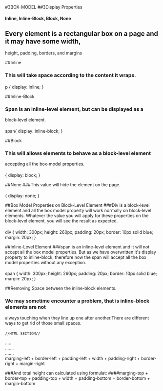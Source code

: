 #3BOX-MODEL
##3Display Properties
#### Inline, Inline-Block, Block, None

## Every element is a rectangular box on a page and it may have some width,
 height, padding, borders, and margins

##Inline
### This will take space according to the content it wraps.
####
p {
    display: inline;
  }

##Inline-Block
### Span is an inline-level element, but can be displayed as a
 block-level element.
####
span{
    display: inline-block;
  }

##Block
### This will allows elements to behave as a block-level element 
accepting all the box-model properties.
####
{
    display: block;
  }

##None
###This value will hide the element on the page.
####
{
    display: none;
  }

##Box Model Properties on Block-Level Element
###Div is a block-level element and all the box model property will work normally
 on block-level elements. Whatever the value you will apply for these properties on the block-level
  element, you will see the result as expected.
####
  div {
    width: 300px;
    height: 260px;
    padding: 20px;
    border: 10px solid blue;
    margin: 20px;
  }

##Inline-Level Element
###span is an inline-level element and it will not accept all the box model properties.
 But as we have overwritten it's display property to inline-block, therefore now the span
  will accept all the box model properties without any exception.
####
  span {
    width: 300px;
    height: 260px;
    padding: 20px;
    border: 10px solid blue;
    margin: 20px;
  }

##Removing Space between the inline-block elements.
### We may sometime encounter a problem, that is inline-block elements are not
 always touching when they line up one after another.There are different ways to 
 get rid of those small spaces. 
####
    //HTML SECTION//

  <div class="parent">
    <div class="inline-block>.....</div>
    <div class="inline-block>.....</div>
    <div class="inline-block>.....</div>
  </div>

  //or//

    <div class="inline-block>
    .......
  </div><div class="inline-block>
    .......
  </div><div class="inline-block>
    .......
  </div>

  //or//

    <div class="inline-block>
    .......
  </div><!--
  --><div class="inline-block>
    .......
  </div><!--
  --><div class="inline-block>
    .......
  </div>

    //CSS//

  .parent {
    font-size: 0;
  }
  .inline-block {
    display: inline-block;
    font-size: 16px;
  }

##Calculating the width and height of an element.
###According to the box model the total width of an element can be calculated using formula:
#### marging-left + border-left + padding-left + width + padding-right + border-right + margin-right
###And total height can calculated using formulat:
####marging-top + border-top + padding-top + width + padding-bottom + border-bottom + margin-bottom
